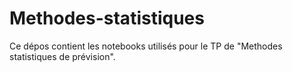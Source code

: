 # Methodes-statistiques

Ce dépos contient les notebooks utilisés pour le TP de "Methodes statistiques de prévision". 
